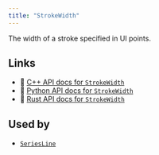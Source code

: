 ```yaml
---
title: "StrokeWidth"
---
```


The width of a stroke specified in UI points.


## Links
 * 🌊 [C++ API docs for `StrokeWidth`](https://ref.rerun.io/docs/cpp/stable/structrerun_1_1components_1_1StrokeWidth.html?speculative-link)
 * 🐍 [Python API docs for `StrokeWidth`](https://ref.rerun.io/docs/python/stable/common/components?speculative-link#rerun.components.StrokeWidth)
 * 🦀 [Rust API docs for `StrokeWidth`](https://docs.rs/rerun/latest/rerun/components/struct.StrokeWidth.html?speculative-link)


## Used by

* [`SeriesLine`](../archetypes/series_line.md?speculative-link)
